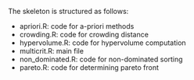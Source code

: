 The skeleton is structured as follows:

* apriori.R: code for a-priori methods
* crowding.R: code for crowding distance
* hypervolume.R: code for hypervolume computation
* multicrit.R: main file
* non_dominated.R: code for non-dominated sorting
* pareto.R: code for determining pareto front
